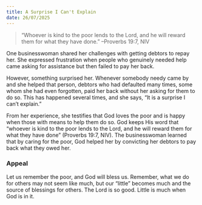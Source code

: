 ```yaml
---
title: A Surprise I Can't Explain
date: 26/07/2025
---
```


> <p></p>
> “Whoever is kind to the poor lends to the Lord, and he will reward them for what they have done.” –Proverbs 19:7, NIV

One businesswoman shared her challenges with getting debtors to repay her. She expressed frustration when people who genuinely needed help came asking for assistance but then failed to pay her back.

However, something surprised her. Whenever somebody needy came by and she helped that person, debtors who had defaulted many times, some whom she had even forgotten, paid her back without her asking for them to do so. This has happened several times, and she says, “It is a surprise I can’t explain.”

From her experience, she testifies that God loves the poor and is happy when those with means to help them do so. God keeps His word that “whoever is kind to the poor lends to the Lord, and he will reward them for what they have done” (Proverbs 19:7, NIV). The businesswoman learned that by caring for the poor, God helped her by convicting her debtors to pay back what they owed her.

### Appeal

Let us remember the poor, and God will bless us. Remember, what we do for others may not seem like much, but our “little” becomes much and the source of blessings for others. The Lord is so good. Little is much when God is in it.